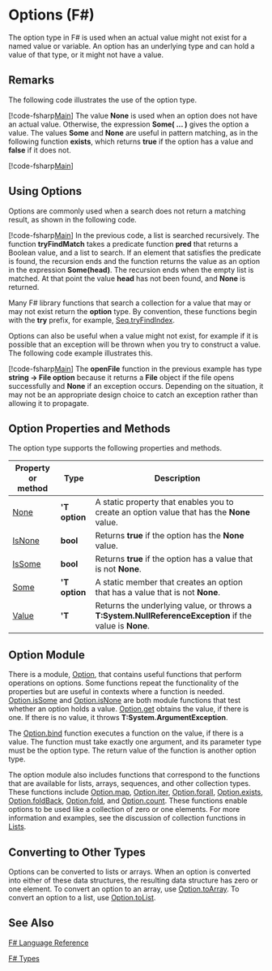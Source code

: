 # Options (F#)

The option type in F# is used when an actual value might not exist for a named value or variable. An option has an underlying type and can hold a value of that type, or it might not have a value.


## Remarks
The following code illustrates the use of the option type.

[!code-fsharp[Main](snippets/fslangref1/snippet1404.fs)]
    The value **None** is used when an option does not have an actual value. Otherwise, the expression **Some( ... )** gives the option a value. The values **Some** and **None** are useful in pattern matching, as in the following function **exists**, which returns **true** if the option has a value and **false** if it does not.

[!code-fsharp[Main](snippets/fslangref1/snippet1401.fs)]
    
## Using Options
Options are commonly used when a search does not return a matching result, as shown in the following code.

[!code-fsharp[Main](snippets/fslangref1/snippet1403.fs)]
    In the previous code, a list is searched recursively. The function **tryFindMatch** takes a predicate function **pred** that returns a Boolean value, and a list to search. If an element that satisfies the predicate is found, the recursion ends and the function returns the value as an option in the expression **Some(head)**. The recursion ends when the empty list is matched. At that point the value **head** has not been found, and **None** is returned.

Many F# library functions that search a collection for a value that may or may not exist return the **option** type. By convention, these functions begin with the **try** prefix, for example, [Seq.tryFindIndex](http://msdn.microsoft.com/en-us/library/c357b221-edf6-4f68-bf40-82a3156d945a).

Options can also be useful when a value might not exist, for example if it is possible that an exception will be thrown when you try to construct a value. The following code example illustrates this.

[!code-fsharp[Main](snippets/fslangref1/snippet1402.fs)]
    The **openFile** function in the previous example has type **string -&gt; File option** because it returns a **File** object if the file opens successfully and **None** if an exception occurs. Depending on the situation, it may not be an appropriate design choice to catch an exception rather than allowing it to propagate.


## Option Properties and Methods
The option type supports the following properties and methods.



|Property or method|Type|Description|
|------------------|----|-----------|
|[None](http://msdn.microsoft.com/en-us/library/83ef260a-aa33-4e6f-aee6-b9bf0a461476)|**'T option**|A static property that enables you to create an option value that has the **None** value.|
|[IsNone](http://msdn.microsoft.com/en-us/library/f08532ca-1716-4f60-ae59-8ef6256df234)|**bool**|Returns **true** if the option has the **None** value.|
|[IsSome](http://msdn.microsoft.com/en-us/library/c5088d51-c5d7-425f-a77f-12c379bb356f)|**bool**|Returns **true** if the option has a value that is not **None**.|
|[Some](http://msdn.microsoft.com/en-us/library/12f048d2-e293-4596-accb-de036ecd63fc)|**'T option**|A static member that creates an option that has a value that is not **None**.|
|[Value](http://msdn.microsoft.com/en-us/library/c79f68e8-11fd-45b1-a053-e8fc38b56df7)|**'T**|Returns the underlying value, or throws a **T:System.NullReferenceException** if the value is **None**.|

## Option Module
There is a module, [Option](http://msdn.microsoft.com/en-us/library/e615e4d3-bbbb-49ba-addc-6061ea2e2f4c), that contains useful functions that perform operations on options. Some functions repeat the functionality of the properties but are useful in contexts where a function is needed. [Option.isSome](http://msdn.microsoft.com/en-us/library/41ad0857-5672-4326-84b5-c33dc43dcf79) and [Option.isNone](http://msdn.microsoft.com/en-us/library/73db6a53-15e7-40a6-94f9-a0049e5f4819) are both module functions that test whether an option holds a value. [Option.get](http://msdn.microsoft.com/en-us/library/803e9fcb-6edd-4910-808c-25f08cbc55ea) obtains the value, if there is one. If there is no value, it throws **T:System.ArgumentException**.

The [Option.bind](http://msdn.microsoft.com/en-us/library/c3406192-24ac-49b5-bc3b-8f805187f1c0) function executes a function on the value, if there is a value. The function must take exactly one argument, and its parameter type must be the option type. The return value of the function is another option type.

The option module also includes functions that correspond to the functions that are available for lists, arrays, sequences, and other collection types. These functions include [Option.map](http://msdn.microsoft.com/en-us/library/91a20385-7e73-40c2-9adc-635e86d6a622), [Option.iter](http://msdn.microsoft.com/en-us/library/83389eef-3dff-4074-b4cc-f69581c25191), [Option.forall](http://msdn.microsoft.com/en-us/library/ba884586-5eae-49c5-9e36-05481c1c3428), [Option.exists](http://msdn.microsoft.com/en-us/library/a606d2d4-fddc-4eab-ab37-c6138fb7ad99), [Option.foldBack](http://msdn.microsoft.com/en-us/library/a882fbaf-c019-46f0-b4f5-b8c2b8b90ffb), [Option.fold](http://msdn.microsoft.com/en-us/library/af896794-3d53-406c-9411-316cd5c33ad8), and [Option.count](http://msdn.microsoft.com/en-us/library/2dac83a9-684e-4d0f-b50e-ff722a8bb876). These functions enable options to be used like a collection of zero or one elements. For more information and examples, see the discussion of collection functions in [Lists](http://msdn.microsoft.com/en-us/library/83102799-f251-42e1-93ef-64232e8c5b1d).


## Converting to Other Types
Options can be converted to lists or arrays. When an option is converted into either of these data structures, the resulting data structure has zero or one element. To convert an option to an array, use [Option.toArray](http://msdn.microsoft.com/en-us/library/c8044873-ba17-4b52-8231-eb1a28318c64). To convert an option to a list, use [Option.toList](http://msdn.microsoft.com/en-us/library/5f1af295-9fa9-40ad-b4a1-3578d94d44e1).


## See Also
[F&#35; Language Reference](FSharp+Language+Reference.md)

[F&#35; Types](FSharp+Types.md)

